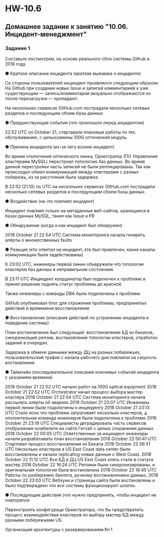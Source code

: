 # HW-10.6

##  Домашнее задание к занятию "10.06. Инцидент-менеджмент"

###  Задание 1

Составьте постмотрем, на основе реального сбоя системы Github в 2018 году.

● Краткое описание инцидента (краткая выжимка о инциденте)

Со стороны пользователей инциндент проявлялся следующим образом:
На Github при создании новых Issue и записей комментариев к уже существующим — 
запись/комментарий визуально отображаются но после перезагрузки — пропадают.

На нескольких сервисах GitHub.com 
пострадали несколько сетевых разделов и последующим сбоем базы данных

● Предшествующие события (что произошло перед инцидентом)

22:52 UTC on October 21, стартавали плановые работы по тех. обслуживанию, с цельюзамены 100G оптический модуль.

● Причина инцидента (из-за чего возник инцидент)

Во время отключения оптического линка, Оркестратор (ПО Управления кластерами MySQL) перестроил
топологию баз данных. Во время данной перестройки часть записей не были реплицированы. Так как 
происходил обмен коммуникаций между кластерами с разных побережь, из за расстояния была задержка.

В 22:52 (21.10) по UTC на нескольких сервисах GitHub.com 
пострадали несколько сетевых разделов и последующим сбоем базы данных

● Воздействие (на что повлиял инцидент)

Инцидент повлиял только на метаданные веб-сайтов, 
хранящиеся в базах данных MySQL, такие как Issue и PR

● Обнаружение (когда и как инцидент был обнаружен)

2018 October 21 22:54 UTC Система мониторинга начала генирить алёрты о множественных faults

● Реакция (кто ответил на инцидент, кто был привлечен, какие каналы коммуникации
были задействованы)

К 23:02 UTC, инженеры первой линии обнаружили что топологии кластеров баз  данных 
в неправильном состоянииe. 

В 23:11 UTC Инциндент координатор был подключен к проблеме и принял решение поднять статус проблемы до красной.

Также инженеры с команды DBA были подключены к проблеме

GitHub опубликовал блог для отражения проблемы, предпринятых действий и времемени восстановления

● Восстановление (описание действий по устранению инцидента и поведение системы)

План востановления был следующий: восстановление БД из бекапов, синхронизация реплик, востановление топологии кластеров, 
отработко заданий в очередях.

Задержка в обмене данными между ДЦ на разных побережьях, пользовательский трафик с начала
рабочего дня повлияли на скорость востанвления

● Таймлайн (последовательное описание ключевых событий инцидента с указанием
времени)

2018 October 21 22:52 UTC начало работ на 100G optical equipment 
2018 October 21 22:52 UTC Orchestrator начал процесс выбора мастер кластера 
2018 October 21 22:54 UTC Система мониторинга начала рассылать алёрты об авариях
2018 October 21 23:07 UTC Инженеры первой линии были подключены к инцинденту
2018 October 21 23:13 UTC Стало ясно что проблема затрагивает несколько кластеров, д
ополнительная команда инженеров была подключена к проблеме
2018 October 21 23:19 UTC Специалисты деградироваль часть сервисов отображения-юзабилити
на сайте Гитхаб с целью сохранения данных
2018 October 22 00:05 UTC Ответственные за инциндент инженеры начали разрабатывать план восстановления
2018 October 22 00:41 UTC Стартовал процесс восстановления из Бекапа
2018 October 22 06:51 UTC Несколько кластеров в US East Coast data center были восстановлены и 
начали replicating новые данные с West Coast.
2018 October 22 11:12 UTC Все БД в ДЦ US East Coast опять стали в статусе мастер
2018 October 22 16:24 UTC Реплики были синхронизированы, и оригинальная топология была востановлена
2018 October 22 16:45 UTC Работы по разбиранию беклога, ручному востановлениею данных, 
2018 October 22 23:03 UTC Вебхуки и страницы сайта были востановлены и было подтверждено что все системы 
функционируют штатно.



● Последующие действия (что нужно предпринять, чтобы инцидент не повторялся

Перенстроить конфигураци Оркестратора, что бы предотвратить процесс взаимодействия кластеров по выбору мастер БД
между разными побережьями US.

Организация архитектуры с резервированием N+1


